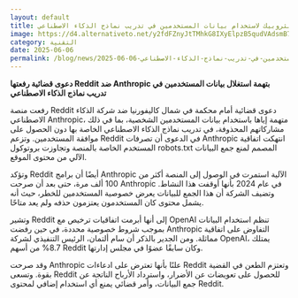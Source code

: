 ```yaml
---
layout: default
title: ريديت تقاضي أنثروبيك لاستخدام بيانات المستخدمين في تدريب نماذج الذكاء الاصطناعي.
image: https://d4.alternativeto.net/y2fdFZnyJtTMhkG8IXyElpzB5qudVAdsmB7QRkx377A/rs:fill:1520:760:0/g:ce:0:0/YWJzOi8vZGlzdC9jb250ZW50LzE3NDkxNjUyMjA1MDcucG5n.png
category: التقنية
date: 2025-06-06
permalink: /blog/news/2025-06-06-ريديت-تقاضي-أنثروبيك-لاستخدام-بيانات-المستخدمين-في-تدريب-نماذج-الذكاء-الاصطناعي/
---
```


**دعوى قضائية رفعتها Reddit ضد Anthropic بتهمة استغلال بيانات المستخدمين في تدريب نماذج الذكاء الاصطناعي**

رفعت منصة Reddit دعوى قضائية أمام محكمة في شمال كاليفورنيا ضد شركة الذكاء الاصطناعي Anthropic، متهمة إياها باستخدام بيانات المستخدمين الشخصية، بما في ذلك مشاركاتهم المحذوفة، في تدريب نماذج الذكاء الاصطناعي الخاصة بها دون الحصول على موافقة المستخدمين. وتزعم Reddit في الدعوى أن تصرفات Anthropic انتهكت اتفاقية المستخدم الخاصة بالمنصة وتجاوزت بروتوكول robots.txt المصمم لمنع جمع البيانات الآلي من محتوى الموقع.

وتؤكد Reddit أيضًا أن برامج Anthropic الآلية استمرت في الوصول إلى المنصة أكثر من 100 ألف مرة، حتى بعد أن صرحت Anthropic في عام 2024 بأنها أوقفت هذا النشاط. وتضيف الشركة أن هذا الجمع للبيانات يعرض خصوصية المستخدمين للخطر، حيث أنه يشمل محتوى كان المستخدمون يعتزمون حذفه ولم يعد متاحًا.

وتشير Reddit إلى أنها أبرمت اتفاقيات ترخيص مع OpenAI تنظم استخدام البيانات بموجب شروط خصوصية محددة، في حين رفضت Anthropic التفاوض على اتفاقية مماثلة. ومن الجدير بالذكر أن سام ألتمان، الرئيس التنفيذي لشركة OpenAI، يمتلك 8.7% من أسهم Reddit وكان سابقًا عضوًا في مجلس إدارتها.

وقد صرحت Anthropic علنًا بأنها تعترض على ادعاءات Reddit وتعتزم الطعن في القضية بقوة. وتسعى Reddit للحصول على تعويضات عن الأضرار، واسترداد الأرباح الناتجة عن جمع البيانات، وأمر قضائي يمنع أي استخدام إضافي لمحتوى Reddit.
